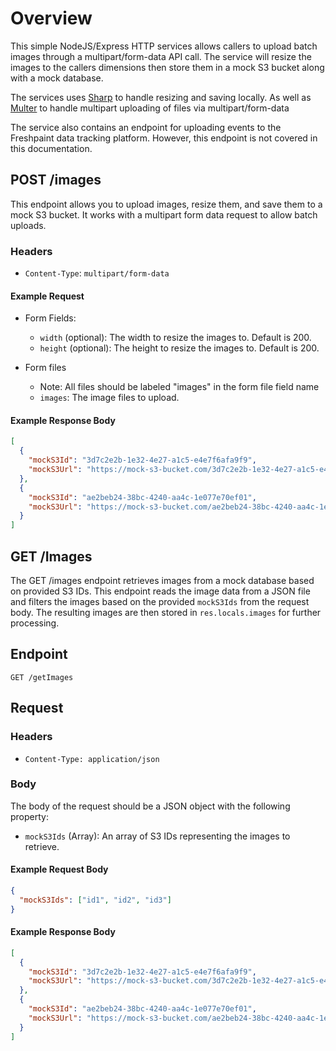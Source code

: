 # Overview

This simple NodeJS/Express HTTP services allows callers to upload batch images through a multipart/form-data API call. The service will resize the images to the callers dimensions then store them in a mock S3 bucket along with a mock database.

The services uses [Sharp](https://sharp.pixelplumbing.com/) to handle resizing and saving locally.
As well as [Multer](https://www.npmjs.com/package/multer) to handle multipart uploading of files via multipart/form-data

The service also contains an endpoint for uploading events to the Freshpaint data tracking platform. However, this endpoint is not covered in this documentation.

## POST /images

This endpoint allows you to upload images, resize them, and save them to a mock S3 bucket. It works with a multipart form data request to allow batch uploads.

### Headers

- `Content-Type`: `multipart/form-data`

#### Example Request

- Form Fields:

  - `width` (optional): The width to resize the images to. Default is 200.
  - `height` (optional): The height to resize the images to. Default is 200.

- Form files
  - Note: All files should be labeled "images" in the form file field name
  - `images`: The image files to upload.

#### Example Response Body

```json
[
  {
    "mockS3Id": "3d7c2e2b-1e32-4e27-a1c5-e4e7f6afa9f9",
    "mockS3Url": "https://mock-s3-bucket.com/3d7c2e2b-1e32-4e27-a1c5-e4e7f6afa9f9.jpg"
  },
  {
    "mockS3Id": "ae2beb24-38bc-4240-aa4c-1e077e70ef01",
    "mockS3Url": "https://mock-s3-bucket.com/ae2beb24-38bc-4240-aa4c-1e077e70ef01.jpg"
  }
]
```

## GET /Images

The GET /images endpoint retrieves images from a mock database based on provided S3 IDs. This endpoint reads the image data from a JSON file and filters the images based on the provided `mockS3Ids` from the request body. The resulting images are then stored in `res.locals.images` for further processing.

## Endpoint

`GET /getImages`

## Request

### Headers

- `Content-Type: application/json`

### Body

The body of the request should be a JSON object with the following property:

- `mockS3Ids` (Array): An array of S3 IDs representing the images to retrieve.

#### Example Request Body

```json
{
  "mockS3Ids": ["id1", "id2", "id3"]
}
```

#### Example Response Body

```json
[
  {
    "mockS3Id": "3d7c2e2b-1e32-4e27-a1c5-e4e7f6afa9f9",
    "mockS3Url": "https://mock-s3-bucket.com/3d7c2e2b-1e32-4e27-a1c5-e4e7f6afa9f9.jpg"
  },
  {
    "mockS3Id": "ae2beb24-38bc-4240-aa4c-1e077e70ef01",
    "mockS3Url": "https://mock-s3-bucket.com/ae2beb24-38bc-4240-aa4c-1e077e70ef01.jpg"
  }
]
```
